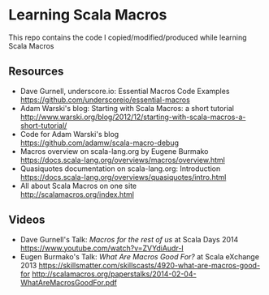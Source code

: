 # Learning Scala Macros

This repo contains the code I copied/modified/produced while learning Scala Macros

## Resources

- Dave Gurnell, underscore.io: Essential Macros Code Examples<br/>
  https://github.com/underscoreio/essential-macros
- Adam Warski's blog: Starting with Scala Macros: a short tutorial<br/>
  http://www.warski.org/blog/2012/12/starting-with-scala-macros-a-short-tutorial/
- Code for Adam Warski's blog<br/>
  https://github.com/adamw/scala-macro-debug
- Macros overview on scala-lang.org by Eugene Burmako<br/>
  https://docs.scala-lang.org/overviews/macros/overview.html
- Quasiquotes documentation on scala-lang.org: Introduction<br/>
  https://docs.scala-lang.org/overviews/quasiquotes/intro.html
- All about Scala Macros on one site<br/>
  http://scalamacros.org/index.html
  
## Videos

- Dave Gurnell's Talk: *Macros for the rest of us* at Scala Days 2014<br/>
  https://www.youtube.com/watch?v=ZVYdiAudr-I
- Eugen Burmako's Talk: *What Are Macros Good For?* at Scala eXchange 2013
  https://skillsmatter.com/skillscasts/4920-what-are-macros-good-for
  http://scalamacros.org/paperstalks/2014-02-04-WhatAreMacrosGoodFor.pdf
